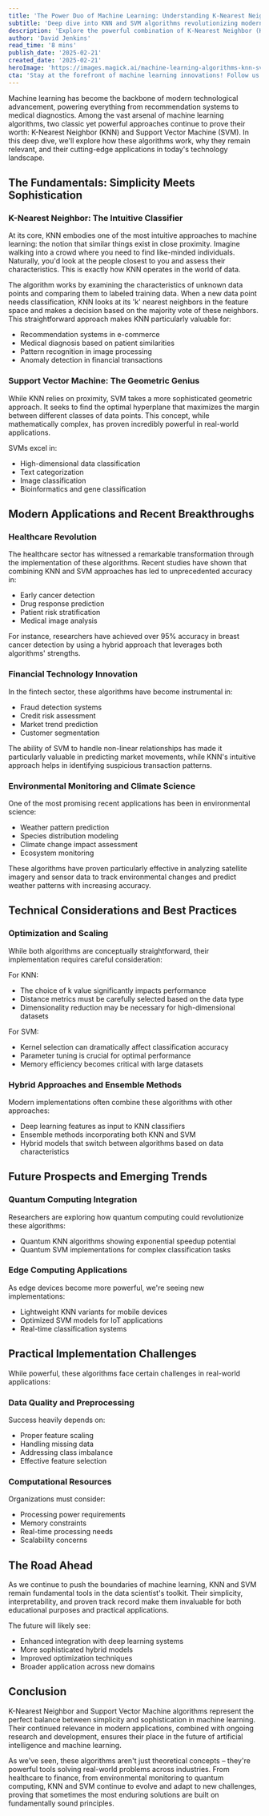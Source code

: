 ```yaml
---
title: 'The Power Duo of Machine Learning: Understanding K-Nearest Neighbor and Support Vector Machine Algorithms'
subtitle: 'Deep dive into KNN and SVM algorithms revolutionizing modern tech'
description: 'Explore the powerful combination of K-Nearest Neighbor (KNN) and Support Vector Machine (SVM) algorithms in modern machine learning. From healthcare diagnostics to financial technology, discover how these fundamental algorithms continue to drive innovation across industries while adapting to new technological frontiers.'
author: 'David Jenkins'
read_time: '8 mins'
publish_date: '2025-02-21'
created_date: '2025-02-21'
heroImage: 'https://images.magick.ai/machine-learning-algorithms-knn-svm.jpg'
cta: 'Stay at the forefront of machine learning innovations! Follow us on LinkedIn for regular updates on AI algorithms, implementation strategies, and industry applications that are shaping the future of technology.'
---
```


Machine learning has become the backbone of modern technological advancement, powering everything from recommendation systems to medical diagnostics. Among the vast arsenal of machine learning algorithms, two classic yet powerful approaches continue to prove their worth: K-Nearest Neighbor (KNN) and Support Vector Machine (SVM). In this deep dive, we'll explore how these algorithms work, why they remain relevant, and their cutting-edge applications in today's technology landscape.

## The Fundamentals: Simplicity Meets Sophistication

### K-Nearest Neighbor: The Intuitive Classifier

At its core, KNN embodies one of the most intuitive approaches to machine learning: the notion that similar things exist in close proximity. Imagine walking into a crowd where you need to find like-minded individuals. Naturally, you'd look at the people closest to you and assess their characteristics. This is exactly how KNN operates in the world of data.

The algorithm works by examining the characteristics of unknown data points and comparing them to labeled training data. When a new data point needs classification, KNN looks at its 'k' nearest neighbors in the feature space and makes a decision based on the majority vote of these neighbors. This straightforward approach makes KNN particularly valuable for:

- Recommendation systems in e-commerce
- Medical diagnosis based on patient similarities
- Pattern recognition in image processing
- Anomaly detection in financial transactions

### Support Vector Machine: The Geometric Genius

While KNN relies on proximity, SVM takes a more sophisticated geometric approach. It seeks to find the optimal hyperplane that maximizes the margin between different classes of data points. This concept, while mathematically complex, has proven incredibly powerful in real-world applications.

SVMs excel in:
- High-dimensional data classification
- Text categorization
- Image classification
- Bioinformatics and gene classification

## Modern Applications and Recent Breakthroughs

### Healthcare Revolution

The healthcare sector has witnessed a remarkable transformation through the implementation of these algorithms. Recent studies have shown that combining KNN and SVM approaches has led to unprecedented accuracy in:

- Early cancer detection
- Drug response prediction
- Patient risk stratification
- Medical image analysis

For instance, researchers have achieved over 95% accuracy in breast cancer detection by using a hybrid approach that leverages both algorithms' strengths.

### Financial Technology Innovation

In the fintech sector, these algorithms have become instrumental in:

- Fraud detection systems
- Credit risk assessment
- Market trend prediction
- Customer segmentation

The ability of SVM to handle non-linear relationships has made it particularly valuable in predicting market movements, while KNN's intuitive approach helps in identifying suspicious transaction patterns.

### Environmental Monitoring and Climate Science

One of the most promising recent applications has been in environmental science:

- Weather pattern prediction
- Species distribution modeling
- Climate change impact assessment
- Ecosystem monitoring

These algorithms have proven particularly effective in analyzing satellite imagery and sensor data to track environmental changes and predict weather patterns with increasing accuracy.

## Technical Considerations and Best Practices

### Optimization and Scaling

While both algorithms are conceptually straightforward, their implementation requires careful consideration:

For KNN:
- The choice of k value significantly impacts performance
- Distance metrics must be carefully selected based on the data type
- Dimensionality reduction may be necessary for high-dimensional datasets

For SVM:
- Kernel selection can dramatically affect classification accuracy
- Parameter tuning is crucial for optimal performance
- Memory efficiency becomes critical with large datasets

### Hybrid Approaches and Ensemble Methods

Modern implementations often combine these algorithms with other approaches:

- Deep learning features as input to KNN classifiers
- Ensemble methods incorporating both KNN and SVM
- Hybrid models that switch between algorithms based on data characteristics

## Future Prospects and Emerging Trends

### Quantum Computing Integration

Researchers are exploring how quantum computing could revolutionize these algorithms:
- Quantum KNN algorithms showing exponential speedup potential
- Quantum SVM implementations for complex classification tasks

### Edge Computing Applications

As edge devices become more powerful, we're seeing new implementations:
- Lightweight KNN variants for mobile devices
- Optimized SVM models for IoT applications
- Real-time classification systems

## Practical Implementation Challenges

While powerful, these algorithms face certain challenges in real-world applications:

### Data Quality and Preprocessing

Success heavily depends on:
- Proper feature scaling
- Handling missing data
- Addressing class imbalance
- Effective feature selection

### Computational Resources

Organizations must consider:
- Processing power requirements
- Memory constraints
- Real-time processing needs
- Scalability concerns

## The Road Ahead

As we continue to push the boundaries of machine learning, KNN and SVM remain fundamental tools in the data scientist's toolkit. Their simplicity, interpretability, and proven track record make them invaluable for both educational purposes and practical applications.

The future will likely see:
- Enhanced integration with deep learning systems
- More sophisticated hybrid models
- Improved optimization techniques
- Broader application across new domains

## Conclusion

K-Nearest Neighbor and Support Vector Machine algorithms represent the perfect balance between simplicity and sophistication in machine learning. Their continued relevance in modern applications, combined with ongoing research and development, ensures their place in the future of artificial intelligence and machine learning.

As we've seen, these algorithms aren't just theoretical concepts – they're powerful tools solving real-world problems across industries. From healthcare to finance, from environmental monitoring to quantum computing, KNN and SVM continue to evolve and adapt to new challenges, proving that sometimes the most enduring solutions are built on fundamentally sound principles.